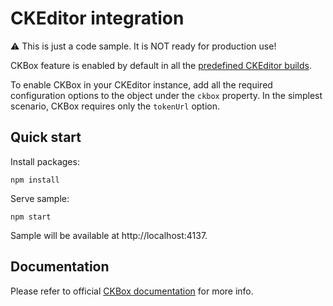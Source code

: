 # CKEditor integration

:warning: This is just a code sample. It is NOT ready for production use!

CKBox feature is enabled by default in all the [predefined CKEditor builds](https://ckeditor.com/docs/ckeditor5/latest/installation/getting-started/predefined-builds.html).

To enable CKBox in your CKEditor instance, add all the required configuration options to the object under the `ckbox` property. In the simplest scenario, CKBox requires only the `tokenUrl` option.

## Quick start

Install packages:

```
npm install
```

Serve sample:

```
npm start
```

Sample will be available at http://localhost:4137.

## Documentation

Please refer to official [CKBox documentation](https://ckeditor.com/docs/ckbox/latest/guides/configuration/ckeditor-integration.html) for more info.
